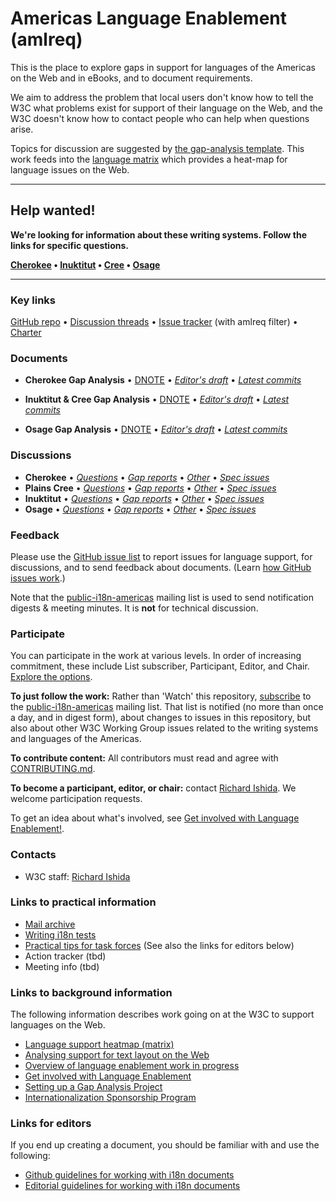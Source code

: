 # Americas Language Enablement (amlreq)

This is the place to explore gaps in support for languages of the Americas on the Web and in eBooks, and to document requirements.

We aim to address the problem that local users don't know how to tell the W3C what problems exist for support of their language on the Web, and the W3C doesn't know how to contact people who can help when questions arise.

Topics for discussion are suggested by [the gap-analysis template](https://www.w3.org/International/i18n-activity/templates/gap-analysis/gap-analysis_template.html). This work feeds into the [language matrix](https://www.w3.org/International/typography/gap-analysis/language-matrix.html) which provides a heat-map for language issues on the Web.

---

## Help wanted!
**We're looking for information about these writing systems. Follow the links for specific questions.**

**[Cherokee](https://github.com/w3c/amlreq/issues?q=is%3Aissue+is%3Aopen+label%3Al%3Achr-cher+label%3Aquestion) • [Inuktitut](https://github.com/w3c/amlreq/issues?q=is%3Aissue+is%3Aopen+label%3Al%3Aike-cans+label%3Aquestion) • [Cree](https://github.com/w3c/amlreq/issues?q=is%3Aissue+is%3Aopen+label%3Al%3Acrk-cans+label%3Aquestion) • [Osage](https://github.com/w3c/amlreq/issues?q=is%3Aissue+is%3Aopen+label%3Al%3Aosa-osge+label%3Aquestion)**

---


### Key links
[GitHub repo](https://github.com/w3c/amlreq) • [Discussion threads](https://github.com/w3c/amlreq/issues) • [Issue tracker](https://www.w3.org/International/i18n-activity/textlayout/?filter=amlreq) (with amlreq filter) • [Charter](https://www.w3.org/International/amlreq/charter/)


### Documents
- **Cherokee Gap Analysis** • [DNOTE](https://www.w3.org/TR/cher-gap) • [*Editor's draft*](https://www.w3.org/International/amlreq/gap-analysis/chr-gap) • [*Latest commits*](https://github.com/w3c/amlreq/commits/gh-pages/gap-analysis/cher-gap.html)

- **Inuktitut & Cree Gap Analysis** • [DNOTE](https://www.w3.org/TR/cans-iu-cr-gap) • [*Editor's draft*](https://www.w3.org/International/amlreq/gap-analysis/iu-cr-gap) • [*Latest commits*](https://github.com/w3c/amlreq/commits/gh-pages/gap-analysis/iu-cr-gap.html)

- **Osage Gap Analysis** • [DNOTE](https://www.w3.org/TR/osge-osa-gap) • [*Editor's draft*](https://www.w3.org/International/amlreq/gap-analysis/osge-osa-gap) • [*Latest commits*](https://github.com/w3c/amlreq/commits/gh-pages/gap-analysis/osge-osa-gap.html)


### Discussions
- **Cherokee** • [*Questions*](https://github.com/w3c/amlreq/issues?q=is%3Aissue+is%3Aopen+label%3Al%3Achr+label%3Aquestion)
• [*Gap reports*](https://github.com/w3c/amlreq/labels/doc%3Acher)
• [*Other*](https://github.com/w3c/amlreq/issues?q=is%3Aopen+label%3As%3Achr+-label%3Aquestion) 
• [*Spec issues*](https://github.com/w3c/i18n-activity/issues?q=is%3Aopen+label%3Aamlreq+label%3Aspec-type-issue)
- **Plains Cree** • [*Questions*](https://github.com/w3c/amlreq/issues?q=is%3Aissue+is%3Aopen+label%3Al%3Acrk+label%3Aquestion)
• [*Gap reports*](https://github.com/w3c/amlreq/labels/doc%3Acans)
• [*Other*](https://github.com/w3c/amlreq/issues?q=is%3Aopen+label%3As%3Acrk+-label%3Aquestion) 
• [*Spec issues*](https://github.com/w3c/i18n-activity/issues?q=is%3Aopen+label%3Aamlreq+label%3Aspec-type-issue)
- **Inuktitut** • [*Questions*](https://github.com/w3c/amlreq/issues?q=is%3Aissue+is%3Aopen+label%3Al%3Aike+label%3Aquestion)
• [*Gap reports*](https://github.com/w3c/amlreq/labels/doc%3Acans)
• [*Other*](https://github.com/w3c/amlreq/issues?q=is%3Aopen+label%3As%3Aike+-label%3Aquestion)
• [*Spec issues*](https://github.com/w3c/i18n-activity/issues?q=is%3Aopen+label%3Aamlreq+label%3Aspec-type-issue)
- **Osage**  • [*Questions*](https://github.com/w3c/amlreq/issues?q=is%3Aissue+is%3Aopen+label%3Al%3Aosa+label%3Aquestion)
• [*Gap reports*](https://github.com/w3c/amlreq/labels/doc%3Aosge)
• [*Other*](https://github.com/w3c/amlreq/issues?q=is%3Aopen+label%3As%3Aosa+-label%3Aquestion) 
• [*Spec issues*](https://github.com/w3c/i18n-activity/issues?q=is%3Aopen+label%3Aamlreq+label%3Aspec-type-issue)


### Feedback
Please use the [GitHub issue list](https://github.com/w3c/amlreq/issues) to report issues for language support, for discussions, and to send feedback about documents. (Learn [how GitHub issues work](https://www.w3.org/International/i18n-activity/guidelines/issues.html).)

Note that the [public-i18n-americas](https://lists.w3.org/Archives/Public/public-i18n-americas/) mailing list is used to send notification digests & meeting minutes. It is **not** for technical discussion.


### Participate
You can participate in the work at various levels. In order of increasing commitment, these include List subscriber, Participant, Editor, and Chair. [Explore the options](https://www.w3.org/International/i18n-drafts/pages/languagedev_participation.html).

**To just follow the work:** Rather than 'Watch' this repository, [subscribe](mailto:public-i18n-africa-request@w3.org?subject=subscribe) to the [public-i18n-americas](https://lists.w3.org/Archives/Public/public-i18n-americas/) mailing list. That list is notified (no more than once a day, and in digest form), about changes to issues in this repository, but also about other W3C Working Group issues related to the writing systems and languages of the Americas.

**To contribute content:** All contributors must read and agree with [CONTRIBUTING.md](CONTRIBUTING.md).

**To become a participant, editor, or chair:** contact [Richard Ishida](mailto:ishida@w3.org). We welcome participation requests.

To get an idea about what's involved, see [Get involved with Language Enablement!](https://www.w3.org/International/i18n-drafts/pages/languagedev_participation). 


### Contacts

- W3C staff: [Richard Ishida](mailto:ishida@w3.org)


### Links to practical information
- [Mail archive](https://lists.w3.org/Archives/Public/public-i18n-americas/)
- [Writing i18n tests](https://github.com/w3c/i18n-activity/wiki/Writing-i18n-tests)
- [Practical tips for task forces](https://www.w3.org/International/i18n-activity/guidelines/process.html) (See also the links for editors below)
- Action tracker (tbd)
- Meeting info (tbd)


### Links to background information
The following information describes work going on at the W3C to support languages on the Web.
- [Language support heatmap (matrix)](https://www.w3.org/International/typography/gap-analysis/language-matrix.html)
- [Analysing support for text layout on the Web](https://www.w3.org/International/i18n-drafts/nav/languagedev)
- [Overview of language enablement work in progress](https://www.w3.org/International/i18n-drafts/nav/languagedev)
- [Get involved with Language Enablement](https://www.w3.org/International/i18n-drafts/pages/languagedev_participation)
- [Setting up a Gap Analysis Project](https://github.com/w3c/typography/wiki/Setting-up-a-Gap-Analysis-Project)
- [Internationalization Sponsorship Program](https://www.w3.org/International/sponsorship/)


### Links for editors
If you end up creating a document, you should be familiar with and use the following:

- [Github guidelines for working with i18n documents](https://www.w3.org/International/i18n-activity/guidelines/github)
- [Editorial guidelines for working with i18n documents](https://www.w3.org/International/i18n-activity/guidelines/editing)
